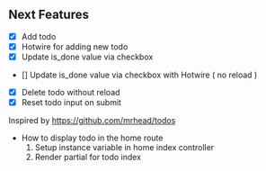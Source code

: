 ## Next Features

- [x] Add todo
- [x] Hotwire for adding new todo
- [x] Update is_done value via checkbox
- []  Update is_done value via checkbox with Hotwire ( no reload )
- [x] Delete todo without reload
- [x] Reset todo input on submit

Inspired by
https://github.com/mrhead/todos

- How to display todo in the home route
  1. Setup instance variable in home index controller
  2. Render partial for todo index